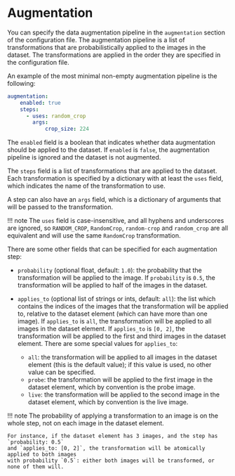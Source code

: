 # Augmentation

You can specify the data augmentation pipeline in the `augmentation` section
of the configuration file.
The augmentation pipeline is a list of transformations that are probabilistically applied
to the images in the dataset.
The transformations are applied in the order they are specified in the configuration file.

An example of the most minimal non-empty augmentation pipeline is the following:

```yaml
augmentation:
    enabled: true
    steps:
      - uses: random_crop
        args:
            crop_size: 224
```

The `enabled` field is a boolean that indicates whether data augmentation should be
applied to the dataset.
If `enabled` is `false`, the augmentation pipeline is ignored and the dataset is not
augmented.

The `steps` field is a list of transformations that are applied to the dataset.
Each transformation is specified by a dictionary with at least the `uses` field, which
indicates the name of the transformation to use.

A step can also have an `args` field, which is a dictionary of arguments that will be
passed to the transformation.

!!! note
    The `uses` field is case-insensitive, and all hyphens and underscores are ignored,
    so `RANDOM_CROP`, `RandomCrop`, `random-crop` and `random_crop` are all equivalent
    and will use the same `RandomCrop` transformation.

There are some other fields that can be specified for each augmentation step:

* `probability` (optional float, default: `1.0`): the probability that the transformation
    will be applied to the image.
    If `probability` is `0.5`, the transformation will be applied to half of the images
    in the dataset.
* `applies_to` (optional list of strings or ints, default: `all`): the list which contains
    the indices of the images that the transformation will be applied to, relative to the
    dataset element (which can have more than one image).
    If `applies_to` is `all`, the transformation will be applied to all images in the
    dataset element.
    If `applies_to` is `[0, 2]`, the transformation will be applied to the first and third
    images in the dataset element.
    There are some special values for `applies_to`:

    * `all`: the transformation will be applied to all images in the dataset element (this
        is the default value); if this value is used, no other value can be specified.
    * `probe`: the transformation will be applied to the first image in the dataset element,
        which by convention is the probe image.
    * `live`: the transformation will be applied to the second image in the dataset element,
        which by convention is the live image.

!!! note
    The probability of applying a transformation to an image is on the whole step, not
    on each image in the dataset element.

    For instance, if the dataset element has 3 images, and the step has `probability: 0.5`
    and `applies_to: [0, 2]`, the transformation will be atomically applied to both images
    with probability `0.5`: either both images will be transformed, or none of them will.
